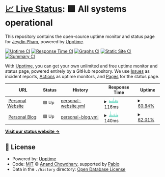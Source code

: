 # [📈 Live Status](https://Jeydin21.github.io/status): <!--live status--> **🟩 All systems operational**

This repository contains the open-source uptime monitor and status page for [Jeydin Pham](j21.dev), powered by [Upptime](https://github.com/upptime/upptime).

[![Uptime CI](https://github.com/Jeydin21/status/workflows/Uptime%20CI/badge.svg)](https://github.com/Jeydin21/status/actions?query=workflow%3A%22Uptime+CI%22)
[![Response Time CI](https://github.com/Jeydin21/status/workflows/Response%20Time%20CI/badge.svg)](https://github.com/Jeydin21/status/actions?query=workflow%3A%22Response+Time+CI%22)
[![Graphs CI](https://github.com/Jeydin21/status/workflows/Graphs%20CI/badge.svg)](https://github.com/Jeydin21/status/actions?query=workflow%3A%22Graphs+CI%22)
[![Static Site CI](https://github.com/Jeydin21/status/workflows/Static%20Site%20CI/badge.svg)](https://github.com/Jeydin21/status/actions?query=workflow%3A%22Static+Site+CI%22)
[![Summary CI](https://github.com/Jeydin21/status/workflows/Summary%20CI/badge.svg)](https://github.com/Jeydin21/status/actions?query=workflow%3A%22Summary+CI%22)

With [Upptime](https://upptime.js.org), you can get your own unlimited and free uptime monitor and status page, powered entirely by a GitHub repository. We use [Issues](https://github.com/Jeydin21/status/issues) as incident reports, [Actions](https://github.com/Jeydin21/status/actions) as uptime monitors, and [Pages](https://Jeydin21.github.io/status) for the status page.

<!--start: status pages-->
<!-- This summary is generated by Upptime (https://github.com/upptime/upptime) -->
<!-- Do not edit this manually, your changes will be overwritten -->
<!-- prettier-ignore -->
| URL | Status | History | Response Time | Uptime |
| --- | ------ | ------- | ------------- | ------ |
| <img alt="" src="https://icons.duckduckgo.com/ip3/j21.dev.ico" height="13"> [Personal Website](https://j21.dev) | 🟩 Up | [personal-website.yml](https://github.com/Jeydin21/status/commits/HEAD/history/personal-website.yml) | <details><summary><img alt="Response time graph" src="./graphs/personal-website/response-time-week.png" height="20"> 116ms</summary><br><a href="https://status.j21.dev/history/personal-website"><img alt="Response time 143" src="https://img.shields.io/endpoint?url=https%3A%2F%2Fraw.githubusercontent.com%2FJeydin21%2Fstatus%2FHEAD%2Fapi%2Fpersonal-website%2Fresponse-time.json"></a><br><a href="https://status.j21.dev/history/personal-website"><img alt="24-hour response time 96" src="https://img.shields.io/endpoint?url=https%3A%2F%2Fraw.githubusercontent.com%2FJeydin21%2Fstatus%2FHEAD%2Fapi%2Fpersonal-website%2Fresponse-time-day.json"></a><br><a href="https://status.j21.dev/history/personal-website"><img alt="7-day response time 116" src="https://img.shields.io/endpoint?url=https%3A%2F%2Fraw.githubusercontent.com%2FJeydin21%2Fstatus%2FHEAD%2Fapi%2Fpersonal-website%2Fresponse-time-week.json"></a><br><a href="https://status.j21.dev/history/personal-website"><img alt="30-day response time 121" src="https://img.shields.io/endpoint?url=https%3A%2F%2Fraw.githubusercontent.com%2FJeydin21%2Fstatus%2FHEAD%2Fapi%2Fpersonal-website%2Fresponse-time-month.json"></a><br><a href="https://status.j21.dev/history/personal-website"><img alt="1-year response time 143" src="https://img.shields.io/endpoint?url=https%3A%2F%2Fraw.githubusercontent.com%2FJeydin21%2Fstatus%2FHEAD%2Fapi%2Fpersonal-website%2Fresponse-time-year.json"></a></details> | <details><summary><a href="https://status.j21.dev/history/personal-website">60.84%</a></summary><a href="https://status.j21.dev/history/personal-website"><img alt="All-time uptime 96.61%" src="https://img.shields.io/endpoint?url=https%3A%2F%2Fraw.githubusercontent.com%2FJeydin21%2Fstatus%2FHEAD%2Fapi%2Fpersonal-website%2Fuptime.json"></a><br><a href="https://status.j21.dev/history/personal-website"><img alt="24-hour uptime 3.69%" src="https://img.shields.io/endpoint?url=https%3A%2F%2Fraw.githubusercontent.com%2FJeydin21%2Fstatus%2FHEAD%2Fapi%2Fpersonal-website%2Fuptime-day.json"></a><br><a href="https://status.j21.dev/history/personal-website"><img alt="7-day uptime 60.84%" src="https://img.shields.io/endpoint?url=https%3A%2F%2Fraw.githubusercontent.com%2FJeydin21%2Fstatus%2FHEAD%2Fapi%2Fpersonal-website%2Fuptime-week.json"></a><br><a href="https://status.j21.dev/history/personal-website"><img alt="30-day uptime 90.99%" src="https://img.shields.io/endpoint?url=https%3A%2F%2Fraw.githubusercontent.com%2FJeydin21%2Fstatus%2FHEAD%2Fapi%2Fpersonal-website%2Fuptime-month.json"></a><br><a href="https://status.j21.dev/history/personal-website"><img alt="1-year uptime 96.61%" src="https://img.shields.io/endpoint?url=https%3A%2F%2Fraw.githubusercontent.com%2FJeydin21%2Fstatus%2FHEAD%2Fapi%2Fpersonal-website%2Fuptime-year.json"></a></details>
| <img alt="" src="https://icons.duckduckgo.com/ip3/blog.j21.dev.ico" height="13"> [Personal Blog](https://blog.j21.dev) | 🟩 Up | [personal-blog.yml](https://github.com/Jeydin21/status/commits/HEAD/history/personal-blog.yml) | <details><summary><img alt="Response time graph" src="./graphs/personal-blog/response-time-week.png" height="20"> 140ms</summary><br><a href="https://status.j21.dev/history/personal-blog"><img alt="Response time 192" src="https://img.shields.io/endpoint?url=https%3A%2F%2Fraw.githubusercontent.com%2FJeydin21%2Fstatus%2FHEAD%2Fapi%2Fpersonal-blog%2Fresponse-time.json"></a><br><a href="https://status.j21.dev/history/personal-blog"><img alt="24-hour response time 203" src="https://img.shields.io/endpoint?url=https%3A%2F%2Fraw.githubusercontent.com%2FJeydin21%2Fstatus%2FHEAD%2Fapi%2Fpersonal-blog%2Fresponse-time-day.json"></a><br><a href="https://status.j21.dev/history/personal-blog"><img alt="7-day response time 140" src="https://img.shields.io/endpoint?url=https%3A%2F%2Fraw.githubusercontent.com%2FJeydin21%2Fstatus%2FHEAD%2Fapi%2Fpersonal-blog%2Fresponse-time-week.json"></a><br><a href="https://status.j21.dev/history/personal-blog"><img alt="30-day response time 139" src="https://img.shields.io/endpoint?url=https%3A%2F%2Fraw.githubusercontent.com%2FJeydin21%2Fstatus%2FHEAD%2Fapi%2Fpersonal-blog%2Fresponse-time-month.json"></a><br><a href="https://status.j21.dev/history/personal-blog"><img alt="1-year response time 192" src="https://img.shields.io/endpoint?url=https%3A%2F%2Fraw.githubusercontent.com%2FJeydin21%2Fstatus%2FHEAD%2Fapi%2Fpersonal-blog%2Fresponse-time-year.json"></a></details> | <details><summary><a href="https://status.j21.dev/history/personal-blog">62.01%</a></summary><a href="https://status.j21.dev/history/personal-blog"><img alt="All-time uptime 96.64%" src="https://img.shields.io/endpoint?url=https%3A%2F%2Fraw.githubusercontent.com%2FJeydin21%2Fstatus%2FHEAD%2Fapi%2Fpersonal-blog%2Fuptime.json"></a><br><a href="https://status.j21.dev/history/personal-blog"><img alt="24-hour uptime 2.69%" src="https://img.shields.io/endpoint?url=https%3A%2F%2Fraw.githubusercontent.com%2FJeydin21%2Fstatus%2FHEAD%2Fapi%2Fpersonal-blog%2Fuptime-day.json"></a><br><a href="https://status.j21.dev/history/personal-blog"><img alt="7-day uptime 62.01%" src="https://img.shields.io/endpoint?url=https%3A%2F%2Fraw.githubusercontent.com%2FJeydin21%2Fstatus%2FHEAD%2Fapi%2Fpersonal-blog%2Fuptime-week.json"></a><br><a href="https://status.j21.dev/history/personal-blog"><img alt="30-day uptime 91.26%" src="https://img.shields.io/endpoint?url=https%3A%2F%2Fraw.githubusercontent.com%2FJeydin21%2Fstatus%2FHEAD%2Fapi%2Fpersonal-blog%2Fuptime-month.json"></a><br><a href="https://status.j21.dev/history/personal-blog"><img alt="1-year uptime 96.64%" src="https://img.shields.io/endpoint?url=https%3A%2F%2Fraw.githubusercontent.com%2FJeydin21%2Fstatus%2FHEAD%2Fapi%2Fpersonal-blog%2Fuptime-year.json"></a></details>

<!--end: status pages-->

[**Visit our status website →**](https://Jeydin21.github.io/status)

## 📄 License

- Powered by: [Upptime](https://github.com/upptime/upptime)
- Code: [MIT](./LICENSE) © [Anand Chowdhary](https://anandchowdhary.com), supported by [Pabio](https://pabio.com)
- Data in the `./history` directory: [Open Database License](https://opendatacommons.org/licenses/odbl/1-0/)
